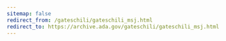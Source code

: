 ```yaml
---
sitemap: false 
redirect_from: /gateschili/gateschili_msj.html 
redirect_to: https://archive.ada.gov/gateschili/gateschili_msj.html 
---
```

